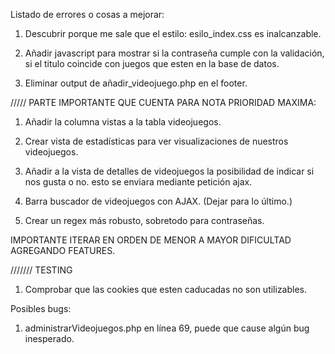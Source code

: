 Listado de errores o cosas a mejorar:

1. Descubrir porque me sale que el estilo: esilo_index.css es inalcanzable.

4. Añadir javascript para mostrar si la contraseña cumple con la validación, si el titulo coincide con juegos que esten en la base de datos.

13. Eliminar output de añadir_videojuego.php en el footer.

///// PARTE IMPORTANTE QUE CUENTA PARA NOTA PRIORIDAD MAXIMA:

1. Añadir la columna vistas a la tabla videojuegos.

3. Crear vista de estadísticas para ver visualizaciones de nuestros videojuegos.

4. Añadir a la vista de detalles de videojuegos la posibilidad de indicar
si nos gusta o no. esto se enviara mediante petición ajax.

5. Barra buscador de videojuegos con AJAX. (Dejar para lo último.)

5. Crear un regex más robusto, sobretodo para contraseñas.

IMPORTANTE ITERAR EN ORDEN DE MENOR A MAYOR DIFICULTAD AGREGANDO FEATURES.

/////// TESTING

1. Comprobar que las cookies que esten caducadas no son utilizables. 

Posibles bugs:

1. administrarVideojuegos.php en línea 69, puede que cause algún bug inesperado.